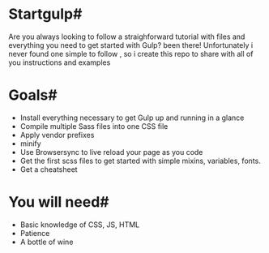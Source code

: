 # Startgulp#

Are you always looking to follow a straighforward tutorial with files and everything you need to get started with Gulp? been there! Unfortunately i never found one simple to follow , so i create this repo to share with all of you instructions and examples

# Goals#

* Install everything necessary to get Gulp up and running in a glance
* Compile multiple Sass files into one CSS file  
* Apply vendor prefixes 
* minify
* Use Browsersync to live reload your page as you code 
* Get the first scss files to get started with simple mixins, variables, fonts.
* Get a cheatsheet 

# You will need#

* Basic knowledge of CSS, JS, HTML
* Patience 
* A bottle of wine 



